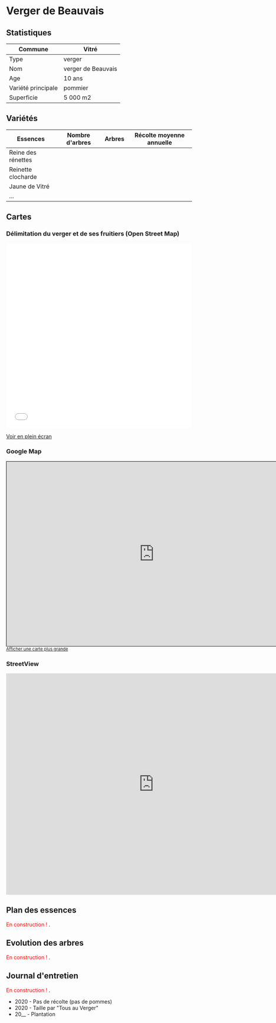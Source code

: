 # Verger de Beauvais

## Statistiques

 | Commune | Vitré |
 | --- | --- |
 | Type | verger |
 | Nom | verger de Beauvais |
 | Age | 10 ans |
 | Variété principale | pommier |
 | Superficie | 5 000 m2 |
  
## Variétés  

 | Essences | Nombre d'arbres | Arbres | Récolte moyenne annuelle |
 | --- | --- | --- | --- |
 | Reine des rénettes | | | |
 | Reinette clocharde | | | |
 | Jaune de Vitré | | | |
 | ... | | | |

## Cartes

### Délimitation du verger et de ses fruitiers (Open Street Map)

<iframe width="100%" height="500px" frameborder="0" allowfullscreen src="//umap.openstreetmap.fr/fr/map/verger-de-vitre_543437?scaleControl=true&miniMap=true&scrollWheelZoom=false&zoomControl=true&allowEdit=false&moreControl=true&searchControl=null&tilelayersControl=null&embedControl=null&datalayersControl=true&onLoadPanel=undefined&captionBar=false&datalayers=1540598%2C1540790#20/48.11619/-1.22407"></iframe><p><a href="//umap.openstreetmap.fr/fr/map/verger-de-vitre_543437">Voir en plein écran</a></p>
 
### Google Map

<iframe width="800" height="500" frameborder="0" scrolling="no" marginheight="0" marginwidth="0" src="https://www.openstreetmap.org/export/embed.html?bbox=-1.227725457865745%2C48.11502824187802%2C-1.2201079842634501%2C48.11730959755529&amp;layer=mapnik&amp;marker=48.11616893237881%2C-1.2239167210645974" style="border: 1px solid black"></iframe><br/><small><a href="https://www.openstreetmap.org/?mlat=48.11617&amp;mlon=-1.22392#map=19/48.11617/-1.22392">Afficher une carte plus grande</a></small>

### StreetView

<iframe src="https://www.google.com/maps/embed?pb=!4v1609623126673!6m8!1m7!1sjsW6volaYKiWtlTYUHMcSA!2m2!1d48.11747698605961!2d-1.225237402851745!3f152.0934948814996!4f4.354773600500877!5f3.325193203789971" width="800" height="600" frameborder="0" style="border:0;" allowfullscreen="" aria-hidden="false" tabindex="0"></iframe>

## Plan des essences

<span style="color:red">En construction ! </span>.

## Evolution des arbres

<span style="color:red">En construction ! </span>.

## Journal d'entretien 

<span style="color:red">En construction ! </span>.

 - 2020 - Pas de récolte (pas de pommes)
 - 2020 - Taille par "Tous au Verger" 
 - 20__ - Plantation
